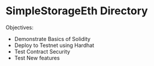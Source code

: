 # SimpleStorageEth Directory

Objectives: 
- Demonstrate Basics of Solidity
- Deploy to Testnet using Hardhat
- Test Contract Security
- Test New features